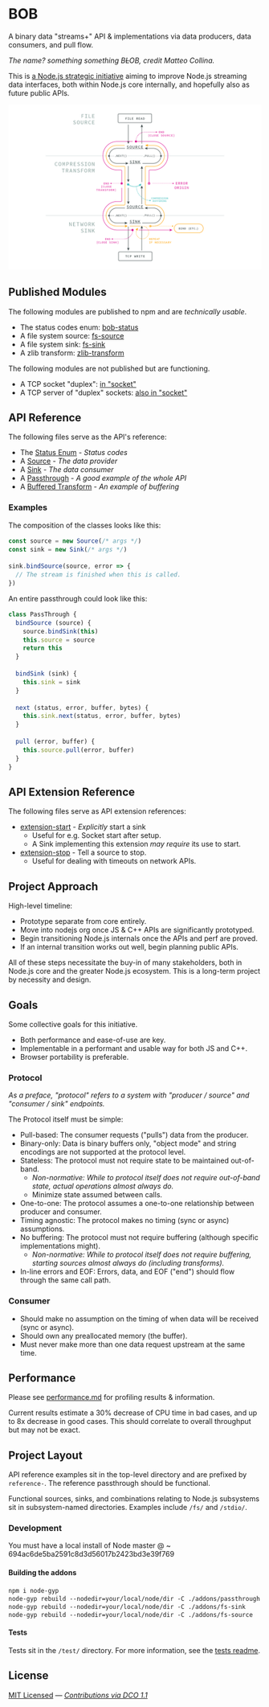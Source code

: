 # BOB

A binary data "streams+" API & implementations via data producers, data consumers, and pull flow.

_The name? something something B~~L~~OB, credit Matteo Collina._

This is [a Node.js strategic initiative](https://github.com/nodejs/TSC/blob/master/Strategic-Initiatives.md#current-initiatives) aiming to improve Node.js streaming data interfaces, both within Node.js core internally, and hopefully also as future public APIs.

![Flow of data & errors though BOB sinks & sources](diagrams/BOB-errors-diagram.png "Flow of data & errors though BOB sinks & sources")

## Published Modules

The following modules are published to npm and are _technically usable_.
- The status codes enum: [bob-status](https://github.com/Fishrock123/bob-status)
- A file system source: [fs-source](https://github.com/Fishrock123/fs-source)
- A file system sink: [fs-sink](https://github.com/Fishrock123/fs-sink)
- A zlib transform: [zlib-transform](https://github.com/Fishrock123/zlib-transform)

The following modules are not published but are functioning.
- A TCP socket "duplex": [in "socket"](https://github.com/Fishrock123/socket)
- A TCP server of "duplex" sockets: [also in "socket"](https://github.com/Fishrock123/socket)

## API Reference

The following files serve as the API's reference:
- The [Status Enum](reference-status-enum.js) - _Status codes_
- A [Source](reference-source.js) - _The data provider_
- A [Sink](reference-sink.js) - _The data consumer_
- A [Passthrough](reference-passthrough.js) - _A good example of the whole API_
- A [Buffered Transform](reference-buffered-transform.js) - _An example of buffering_

### Examples

The composition of the classes looks like this:
```js
const source = new Source(/* args */)
const sink = new Sink(/* args */)

sink.bindSource(source, error => {
  // The stream is finished when this is called.
})
```

An entire passthrough could look like this:
```js
class PassThrough {
  bindSource (source) {
    source.bindSink(this)
    this.source = source
    return this
  }

  bindSink (sink) {
    this.sink = sink
  }

  next (status, error, buffer, bytes) {
    this.sink.next(status, error, buffer, bytes)
  }

  pull (error, buffer) {
    this.source.pull(error, buffer)
  }
}
```

## API Extension Reference

The following files serve as API extension references:
- [extension-start](reference-extension-start.js) - _Explicitly_ start a sink
  * Useful for e.g. Socket start after setup.
  * A Sink implementing this extension _may require_ its use to start.
- [extension-stop](reference-extension-stop.js) - Tell a source to stop.
  * Useful for dealing with timeouts on network APIs.

## Project Approach

High-level timeline:
- Prototype separate from core entirely.
- Move into nodejs org once JS & C++ APIs are significantly prototyped.
- Begin transitioning Node.js internals once the APIs and perf are proved.
- If an internal transition works out well, begin planning public APIs.

All of these steps necessitate the buy-in of many stakeholders, both in Node.js core and the greater Node.js ecosystem. This is a long-term project by necessity and design.

## Goals
Some collective goals for this initiative.

- Both performance and ease-of-use are key.
- Implementable in a performant and usable way for both JS and C++.
- Browser portability is preferable.

### Protocol
_As a preface, "protocol" refers to a system with "producer / source" and "consumer / sink" endpoints._

The Protocol itself must be simple:
- Pull-based: The consumer requests ("pulls") data from the producer.
- Binary-only: Data is binary buffers only, "object mode" and string encodings are not supported at the protocol level.
- Stateless: The protocol must not require state to be maintained out-of-band.
  - _Non-normative: While to protocol itself does not require out-of-band state, actual operations almost always do._
  - Minimize state assumed between calls.
- One-to-one: The protocol assumes a one-to-one relationship between producer and consumer.
- Timing agnostic: The protocol makes no timing (sync or async) assumptions.
- No buffering: The protocol must not require buffering (although specific implementations might).
  - _Non-normative: While to protocol itself does not require buffering, starting sources almost always do (including transforms)._
- In-line errors and EOF: Errors, data, and EOF ("end") should flow through the same call path.

### Consumer
- Should make no assumption on the timing of when data will be received (sync or async).
- Should own any preallocated memory (the buffer).
- Must never make more than one data request upstream at the same time.

## Performance

Please see [performance.md](performance.md) for profiling results & information.

Current results estimate a 30% decrease of CPU time in bad cases, and up to 8x decrease in good cases. This should correlate to overall throughput but may not be exact.

## Project Layout

API reference examples sit in the top-level directory and are prefixed by `reference-`. The reference passthrough should be functional.

Functional sources, sinks, and combinations relating to Node.js subsystems sit in subsystem-named directories. Examples include `/fs/` and `/stdio/`.

### Development

You must have a local install of Node master @ ~ 694ac6de5ba2591c8d3d56017b2423bd3e39f769

#### Building the addons

```
npm i node-gyp
node-gyp rebuild --nodedir=your/local/node/dir -C ./addons/passthrough
node-gyp rebuild --nodedir=your/local/node/dir -C ./addons/fs-sink
node-gyp rebuild --nodedir=your/local/node/dir -C ./addons/fs-source
```

#### Tests

Tests sit in the `/test/` directory.
For more information, see the [tests readme](tests/readme.md).

## License

[MIT Licensed](license) — _[Contributions via DCO 1.1](contributing.md#developers-certificate-of-origin)_
